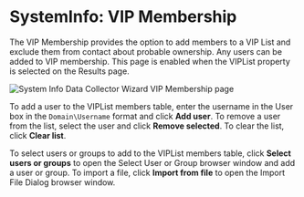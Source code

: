 # SystemInfo: VIP Membership

The VIP Membership provides the option to add members to a VIP List and exclude them from contact
about probable ownership. Any users can be added to VIP membership. This page is enabled when the
VIPList property is selected on the Results page.

![System Info Data Collector Wizard VIP Membership page](/img/product_docs/accessanalyzer/12.0/admin/datacollector/systeminfo/vipmembership.webp)

To add a user to the VIPList members table, enter the username in the User box in the
`Domain\Username` format and click **Add user**. To remove a user from the list, select the user and
click **Remove selected**. To clear the list, click **Clear list**.

To select users or groups to add to the VIPList members table, click **Select users or groups** to
open the Select User or Group browser window and add a user or group. To import a file, click
**Import from file** to open the Import File Dialog browser window.
